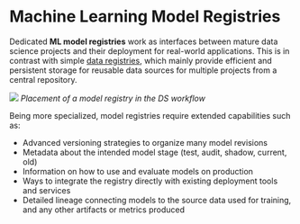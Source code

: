 # Machine Learning Model Registries

Dedicated **ML model registries** work as interfaces between mature data science
projects and their deployment for real-world applications. This is in contrast
with simple [data registries], which mainly provide efficient and persistent
storage for reusable data sources for multiple projects from a central
repository.

![](/img/ml_model_registry_placement.jpg) _Placement of a model registry in the
DS workflow_

Being more specialized, model registries require extended capabilities such as:

- Advanced versioning strategies to organize many model revisions
- Metadata about the intended model stage (test, audit, shadow, current, old)
- Information on how to use and evaluate models on production
- Ways to integrate the registry directly with existing deployment tools and
  services
- Detailed lineage connecting models to the source data used for training, and
  any other artifacts or metrics produced

[data registries]: /doc/use-cases/data-registries
